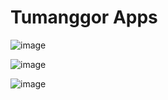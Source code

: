 # Tumanggor Apps
![image](https://user-images.githubusercontent.com/84588706/174441856-d824ef1c-9a35-42e4-acb8-67c407a87db6.png)

![image](https://user-images.githubusercontent.com/84588706/177003059-933e6f2a-601f-498a-af91-af18c7a283b1.png)

![image](https://user-images.githubusercontent.com/84588706/177003039-864d74fd-f17a-4d4f-bd9e-d4a0dd00ad1d.png)
